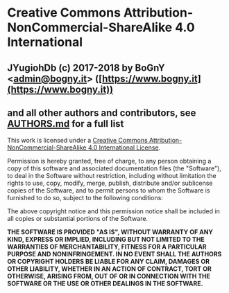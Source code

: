 
# Creative Commons Attribution-NonCommercial-ShareAlike 4.0 International

## JYugiohDb (c) 2017-2018 by BoGnY <[admin@bogny.it](mailto:admin@bogny.it)> ([https://www.bogny.it](https://www.bogny.it))
## and all other authors and contributors, see [AUTHORS.md](AUTHORS.md) for a full list

This work is licensed under a [Creative Commons Attribution-NonCommercial-ShareAlike 4.0 International License](https://creativecommons.org/licenses/by-nc-sa/4.0/ "Creative Commons BY-NC-SA 4.0").

Permission is hereby granted, free of charge, to any person obtaining a copy of this software and associated documentation files (the "Software"), to deal in the Software without restriction, including without limitation the rights to use, copy, modify, merge, publish, distribute and/or sublicense copies of the Software, and to permit persons to whom the Software is furnished to do so, subject to the following conditions:

The above copyright notice and this permission notice shall be included in all copies or substantial portions of the Software.

**THE SOFTWARE IS PROVIDED "AS IS", WITHOUT WARRANTY OF ANY KIND, EXPRESS OR IMPLIED, INCLUDING BUT NOT LIMITED TO THE WARRANTIES OF MERCHANTABILITY, FITNESS FOR A PARTICULAR PURPOSE AND NONINFRINGEMENT. IN NO EVENT SHALL THE AUTHORS OR COPYRIGHT HOLDERS BE LIABLE FOR ANY CLAIM, DAMAGES OR OTHER LIABILITY, WHETHER IN AN ACTION OF CONTRACT, TORT OR OTHERWISE, ARISING FROM, OUT OF OR IN CONNECTION WITH THE SOFTWARE OR THE USE OR OTHER DEALINGS IN THE SOFTWARE.**
